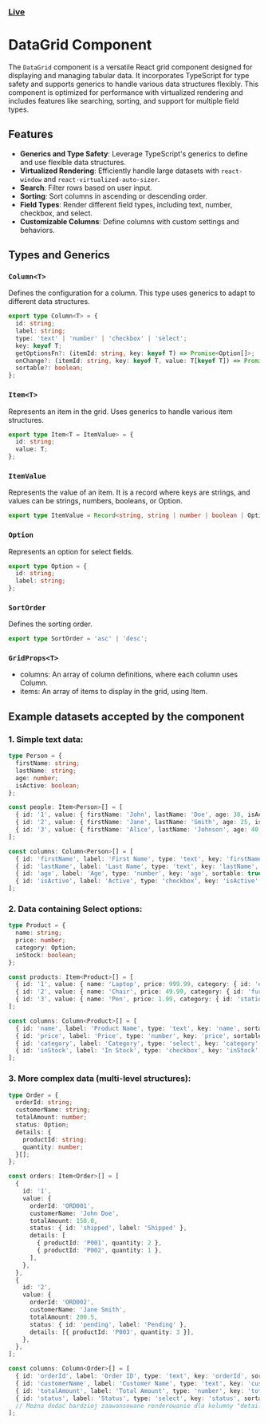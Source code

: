 ### [Live](https://grid-spike.vercel.app/)

# DataGrid Component

The `DataGrid` component is a versatile React grid component designed for displaying and managing tabular data. It incorporates TypeScript for type safety and supports generics to handle various data structures flexibly. This component is optimized for performance with virtualized rendering and includes features like searching, sorting, and support for multiple field types.

## Features

- **Generics and Type Safety**: Leverage TypeScript's generics to define and use flexible data structures.
- **Virtualized Rendering**: Efficiently handle large datasets with `react-window` and `react-virtualized-auto-sizer`.
- **Search**: Filter rows based on user input.
- **Sorting**: Sort columns in ascending or descending order.
- **Field Types**: Render different field types, including text, number, checkbox, and select.
- **Customizable Columns**: Define columns with custom settings and behaviors.

## Types and Generics

### `Column<T>`
Defines the configuration for a column. This type uses generics to adapt to different data structures.

```typescript
export type Column<T> = {
  id: string;
  label: string;
  type: 'text' | 'number' | 'checkbox' | 'select';
  key: keyof T;
  getOptionsFn?: (itemId: string, key: keyof T) => Promise<Option[]>;
  onChange?: (itemId: string, key: keyof T, value: T[keyof T]) => Promise<void>;
  sortable?: boolean;
};
```

### `Item<T>`
Represents an item in the grid. Uses generics to handle various item structures.

```typescript
export type Item<T = ItemValue> = {
  id: string;
  value: T;
};
```

### `ItemValue`
Represents the value of an item. It is a record where keys are strings, and values can be strings, numbers, booleans, or Option.

```typescript
export type ItemValue = Record<string, string | number | boolean | Option>;
```

### `Option`

Represents an option for select fields.

```typescript
export type Option = {
  id: string;
  label: string;
};
```

### `SortOrder`
Defines the sorting order.

```typescript
export type SortOrder = 'asc' | 'desc';
```

### `GridProps<T>`
- columns: An array of column definitions, where each column uses Column<T>.
- items: An array of items to display in the grid, using Item<T>.

## Example datasets accepted by the component

### 1. Simple text data:

```typescript
type Person = {
  firstName: string;
  lastName: string;
  age: number;
  isActive: boolean;
};

const people: Item<Person>[] = [
  { id: '1', value: { firstName: 'John', lastName: 'Doe', age: 30, isActive: true } },
  { id: '2', value: { firstName: 'Jane', lastName: 'Smith', age: 25, isActive: false } },
  { id: '3', value: { firstName: 'Alice', lastName: 'Johnson', age: 40, isActive: true } },
];

const columns: Column<Person>[] = [
  { id: 'firstName', label: 'First Name', type: 'text', key: 'firstName', sortable: true },
  { id: 'lastName', label: 'Last Name', type: 'text', key: 'lastName', sortable: true },
  { id: 'age', label: 'Age', type: 'number', key: 'age', sortable: true },
  { id: 'isActive', label: 'Active', type: 'checkbox', key: 'isActive' },
];
```

### 2. Data containing Select options:

```typescript
type Product = {
  name: string;
  price: number;
  category: Option;
  inStock: boolean;
};

const products: Item<Product>[] = [
  { id: '1', value: { name: 'Laptop', price: 999.99, category: { id: 'electronics', label: 'Electronics' }, inStock: true } },
  { id: '2', value: { name: 'Chair', price: 49.99, category: { id: 'furniture', label: 'Furniture' }, inStock: false } },
  { id: '3', value: { name: 'Pen', price: 1.99, category: { id: 'stationery', label: 'Stationery' }, inStock: true } },
];

const columns: Column<Product>[] = [
  { id: 'name', label: 'Product Name', type: 'text', key: 'name', sortable: true },
  { id: 'price', label: 'Price', type: 'number', key: 'price', sortable: true },
  { id: 'category', label: 'Category', type: 'select', key: 'category', sortable: true },
  { id: 'inStock', label: 'In Stock', type: 'checkbox', key: 'inStock' },
];
```

### 3. More complex data (multi-level structures):

```typescript
type Order = {
  orderId: string;
  customerName: string;
  totalAmount: number;
  status: Option;
  details: {
    productId: string;
    quantity: number;
  }[];
};

const orders: Item<Order>[] = [
  {
    id: '1',
    value: {
      orderId: 'ORD001',
      customerName: 'John Doe',
      totalAmount: 150.0,
      status: { id: 'shipped', label: 'Shipped' },
      details: [
        { productId: 'P001', quantity: 2 },
        { productId: 'P002', quantity: 1 },
      ],
    },
  },
  {
    id: '2',
    value: {
      orderId: 'ORD002',
      customerName: 'Jane Smith',
      totalAmount: 200.5,
      status: { id: 'pending', label: 'Pending' },
      details: [{ productId: 'P003', quantity: 3 }],
    },
  },
];

const columns: Column<Order>[] = [
  { id: 'orderId', label: 'Order ID', type: 'text', key: 'orderId', sortable: true },
  { id: 'customerName', label: 'Customer Name', type: 'text', key: 'customerName', sortable: true },
  { id: 'totalAmount', label: 'Total Amount', type: 'number', key: 'totalAmount', sortable: true },
  { id: 'status', label: 'Status', type: 'select', key: 'status', sortable: true },
  // Można dodać bardziej zaawansowane renderowanie dla kolumny "details"
];
```
